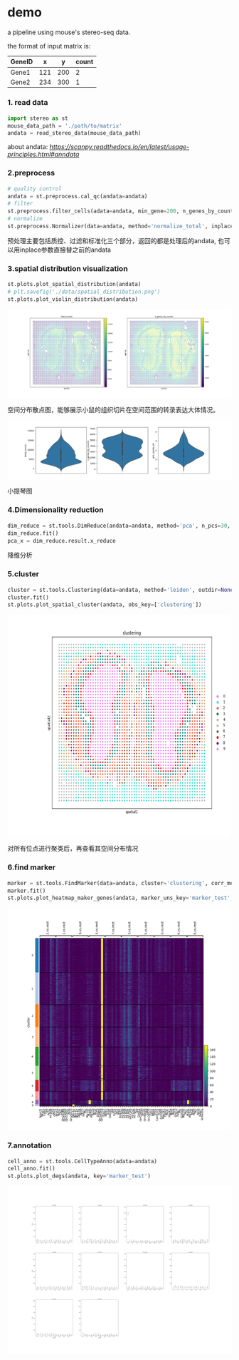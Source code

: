 # demo
a pipeline using mouse's stereo-seq data.

the format of input matrix is:

|  GeneID   | x | y | count |
|  ----  | ----  | ----| ----|
| Gene1  | 121 | 200 | 2 |
| Gene2  | 234 | 300 | 1 |
### 1. read data
```python
import stereo as st
mouse_data_path = './path/to/matrix'
andata = read_stereo_data(mouse_data_path)
```
about andata: *https://scanpy.readthedocs.io/en/latest/usage-principles.html#anndata*

### 2.preprocess
```python
# quality control
andata = st.preprocess.cal_qc(andata=andata)
# filter
st.preprocess.filter_cells(adata=andata, min_gene=200, n_genes_by_counts=3, pct_counts_mt=4, inplace=True)
# normalize
st.preprocess.Normalizer(data=andata, method='normalize_total', inplace=True, target_sum=10000).fit()

```
预处理主要包括质控、过滤和标准化三个部分，返回的都是处理后的andata, 也可以用inplace参数直接替之前的andata

### 3.spatial distribution visualization
```python
st.plots.plot_spatial_distribution(andata)
# plt.savefig('./data/spatial_distribution.png')
st.plots.plot_violin_distribution(andata)
```

<img src="https://raw.githubusercontent.com/molindoudou/bio_tools/main/data/spatial_distribution.png" style="zoom:50%" alt="空间分布散点图" align=center />

空间分布散点图，能够展示小鼠的组织切片在空间范围的转录表达大体情况。

<img src="https://github.com/molindoudou/bio_tools/blob/main/data/violin_distribution.png?raw=true" style="zoom:50%" alt="小提琴图" align=center />

小提琴图
### 4.Dimensionality reduction
```python
dim_reduce = st.tools.DimReduce(andata=andata, method='pca', n_pcs=30, min_variance=0.01, n_iter=250, n_neighbors=10, min_dist=0.3, inplace=False, name='dim_reduce')
dim_reduce.fit()
pca_x = dim_reduce.result.x_reduce
```

降维分析
### 5.cluster
```python
cluster = st.tools.Clustering(data=andata, method='leiden', outdir=None, dim_reduce_key='dim_reduce', n_neighbors=30, normalize_key='cluster_normalize', normalize_method=None, nor_target_sum=10000, name='clustering')
cluster.fit()
st.plots.plot_spatial_cluster(andata, obs_key=['clustering'])
```

<img src="https://github.com/molindoudou/bio_tools/blob/main/data/spatial_cluster.png?raw=true" width = "500" height = "500" alt="聚类空间分布散点图" align=center />


对所有位点进行聚类后，再查看其空间分布情况

### 6.find marker
```python
marker = st.tools.FindMarker(data=andata, cluster='clustering', corr_method='bonferroni', method='t-test', name='marker_test')
marker.fit()
st.plots.plot_heatmap_maker_genes(andata, marker_uns_key='marker_test', cluster_method='clustering')
```

<img src="https://github.com/molindoudou/bio_tools/blob/main/data/heatmap.png?raw=true" style="zoom:50%" alt="热图" align=center />


### 7.annotation
```python
cell_anno = st.tools.CellTypeAnno(adata=andata)
cell_anno.fit()
st.plots.plot_degs(andata, key='marker_test')
```

<img src="https://github.com/molindoudou/bio_tools/blob/main/data/degs.png?raw=true" style="zoom:50%" alt="热图" align=center />

